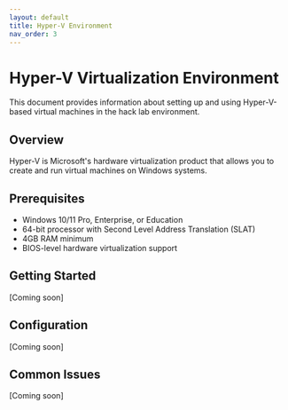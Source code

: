 ```yaml
---
layout: default
title: Hyper-V Environment
nav_order: 3
---
```


# Hyper-V Virtualization Environment

This document provides information about setting up and using Hyper-V-based virtual machines in the hack lab environment.

## Overview
Hyper-V is Microsoft's hardware virtualization product that allows you to create and run virtual machines on Windows systems.

## Prerequisites
- Windows 10/11 Pro, Enterprise, or Education
- 64-bit processor with Second Level Address Translation (SLAT)
- 4GB RAM minimum
- BIOS-level hardware virtualization support

## Getting Started
[Coming soon]

## Configuration
[Coming soon]

## Common Issues
[Coming soon] 